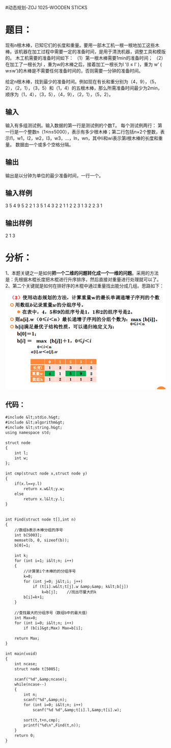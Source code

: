 #动态规划-ZOJ 1025-WOODEN STICKS
# 题目：

现有n根木棒，已知它们的长度和重量。要用一部木工机一根一根地加工这些木棒。该机器在加工过程中需要一定的准备时间，是用于清洗机器，调整工具和模版的。 木工机需要的准备时间如下： （1）第一根木棒需要1min的准备时间； （2）在加工了一根长为l ，重为w的木棒之后，接着加工一根长为l ‘(l ≤ l’ )，重为 w’ ( w≤w’)的木棒是不需要任何准备时间的，否则需要一分钟的准备时间。

给定n根木棒，找到最少的准备时间。例如现在有长和重分别为（4，9），（5，2），（2，1），（3，5）和（1，4）的五根木棒，那么所需准备时间最少为2min，顺序为（1，4），（3，5），（4，9），（2，1），（5，2）。

## 输入

输入有多组测试例。输入数据的第一行是测试例的个数T。 每个测试例两行： 第一行是一个整数n（1≤n≤5000），表示有多少根木棒；第二行包括n×2个整数，表示l1，w1，l2，w2，l3，w3，…，ln，wn，其中li和wi表示第i根木棒的长度和重量。 数据由一个或多个空格分隔。

## 输出

输出是以分钟为单位的最少准备时间，一行一个。

## 输入样例

3 5 4 9 5 2 2 1 3 5 1 4 3 2 2 1 1 2 2 3 1 3 2 2 3 1

## 输出样例

2 1 3

# 分析：

1、本题关键之一是如何**把一个二维的问题转化成一个一维的问题**。采用的方法是：先根据木棍长度把木棍进行升序排序，然后直接对重量进行处理就可以了。 2、第二个关键就是如何在排好序的木棍中通过重量找出能分成几组。思路如下： <img src="https://raw.githubusercontent.com/Double2hao/xujiajia_blog/main/img/1890.png" alt="这里写图片描述">

## 代码：

```
#include &lt;stdio.h&gt;
#include &lt;algorithm&gt;
#include &lt;string.h&gt;
using namespace std;

struct node
{
    int l;
    int w;
};

int cmp(struct node x,struct node y)
{
    if(x.l==y.l)
        return x.w&lt;y.w;
    else
        return x.l&lt;y.l;
}


int Find(struct node t[],int n)
{
    //数组b表示木棒分组的序号
    int b[5003];
    memset(b, 0, sizeof(b));
    b[0]=1;

    int k;
    for (int i=1; i&lt;n; i++)
    {
        //计算第i个木棒的的分组序号
        k=0;
        for (int j=0; j&lt;i; j++)
            if (t[i].w&lt;t[j].w &amp;&amp; k&lt;b[j])
                k=b[j];    //找出尽量大的k
        b[i]=k+1;
    }

    //查找最大的分组序号（数组b中的最大值）
    int Max=0;
    for (int i=0; i&lt;n; i++)
        if (b[i]&gt;Max) Max=b[i];
        
    return Max;
}

int main(void)
{
    int ncase;
    struct node t[5005];

    scanf("%d",&amp;ncase);
    while(ncase--)
    {
        int n;
        scanf("%d",&amp;n);
        for (int i=0; i&lt;n; i++)
            scanf("%d %d",&amp;t[i].l,&amp;t[i].w);

        sort(t,t+n,cmp);
        printf("%d\n",Find(t,n));
    }
    return 0;
}


```
